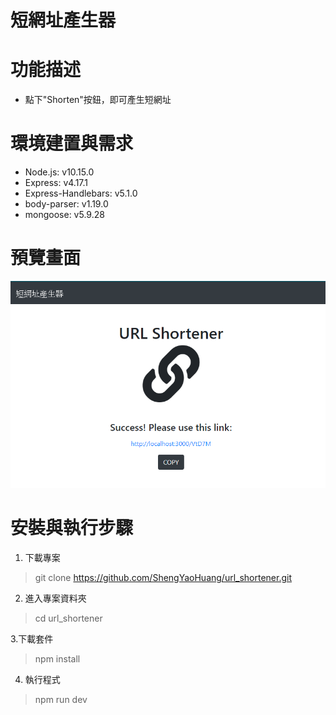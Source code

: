 # 短網址產生器

# 功能描述
- 點下"Shorten"按鈕，即可產生短網址

# 環境建置與需求
- Node.js: v10.15.0
- Express: v4.17.1
- Express-Handlebars: v5.1.0
- body-parser: v1.19.0
- mongoose: v5.9.28

# 預覽畫面
![Getting Started](./urlShortener.png)

# 安裝與執行步驟
1. 下載專案
> git clone https://github.com/ShengYaoHuang/url_shortener.git

2. 進入專案資料夾
> cd url_shortener

3.下載套件
> npm install

4. 執行程式
> npm run dev
